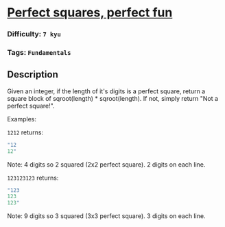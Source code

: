 # [Perfect squares, perfect fun](https://www.codewars.com/kata/5705ca6a41e5be67720012c0)

### Difficulty: `7 kyu`

### Tags: `Fundamentals`

## Description

Given an integer, if the length of it's digits is a perfect square, return a square block of sqroot(length) * sqroot(length). If not, simply return "Not a perfect square!".

Examples:

`1212` returns:

```js
"12
12"
```

Note: 4 digits so 2 squared (2x2 perfect square). 2 digits on each line.

`123123123` returns:

```js
"123
123
123"
```

Note: 9 digits so 3 squared (3x3 perfect square). 3 digits on each line.

